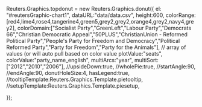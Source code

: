 
Reuters.Graphics.topdonut = new Reuters.Graphics.donut({
    el: "#reutersGraphic-chart1",
    dataURL:"data/data.csv",
    height:600,
    colorRange:[red4,lime4,rose4,tangerine4,green5,grey2,grey2,orange4,grey2,navy4,grey2],
    colorDomain:["Socialist Party","GreenLeft","Labour Party","Democrats 66","Christian Democratic Appeal","50PLUS","ChristianUnion - Reformed Political Party","People's Party for Freedom and Democracy","Political Reformed Party","Party for Freedom","Party for the Animals"], // array of values (or will auto pull based on color value
    plotValue:"seats",
    colorValue:"party_name_english",
    multiArcs:"year",
    multiSort:["2012","2010","2006"],
    //upsideDown:true,
    //wholePie:true,
    //startAngle:90,
    //endAngle:90,
    donutHoleSize:4,
    hasLegend:true,
    //tooltipTemplate:Reuters.Graphics.Template.pietooltip, 
	//setupTemplate:Reuters.Graphics.Template.piesetup,
       
});
